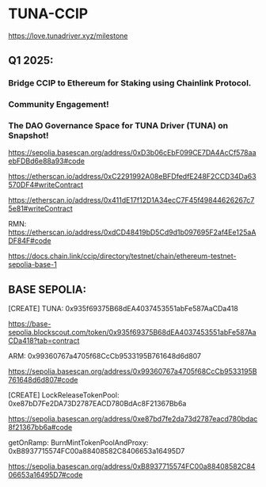 # TUNA-CCIP

https://love.tunadriver.xyz/milestone

## Q1 2025:

###    Bridge CCIP to Ethereum for Staking using Chainlink Protocol. 

###    Community Engagement!

###    The DAO Governance Space for TUNA Driver (TUNA) on Snapshot!


https://sepolia.basescan.org/address/0xD3b06cEbF099CE7DA4AcCf578aaebFDBd6e88a93#code

https://etherscan.io/address/0xC2291992A08eBFDfedfE248F2CCD34Da63570DF4#writeContract

https://etherscan.io/address/0x411dE17f12D1A34ecC7F45f49844626267c75e81#writeContract

RMN: https://etherscan.io/address/0xdCD48419bD5Cd9d1b097695F2af4Ee125aADF84F#code

https://docs.chain.link/ccip/directory/testnet/chain/ethereum-testnet-sepolia-base-1


## BASE SEPOLIA:

[CREATE] TUNA: 0x935f69375B68dEA4037453551abFe587AaCDa418

https://base-sepolia.blockscout.com/token/0x935f69375B68dEA4037453551abFe587AaCDa418?tab=contract

ARM: 0x99360767a4705f68CcCb9533195B761648d6d807

https://sepolia.basescan.org/address/0x99360767a4705f68CcCb9533195B761648d6d807#code

[CREATE] LockReleaseTokenPool: 0xe87bD7Fe2DA73D2787EACD780BdAc8F21367Bb6a

https://sepolia.basescan.org/address/0xe87bd7fe2da73d2787eacd780bdac8f21367bb6a#code


getOnRamp: BurnMintTokenPoolAndProxy: 0xB8937715574FC00a88408582C8406653a16495D7

https://sepolia.basescan.org/address/0xB8937715574FC00a88408582C8406653a16495D7#code
